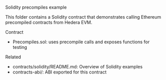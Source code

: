 Solidity precompiles example

This folder contains a Solidity contract that demonstrates calling Ethereum precompiled contracts from Hedera EVM.

Contract
- Precompiles.sol: uses precompile calls and exposes functions for testing

Related
- contracts/solidity/README.md: Overview of Solidity examples
- contracts-abi/: ABI exported for this contract